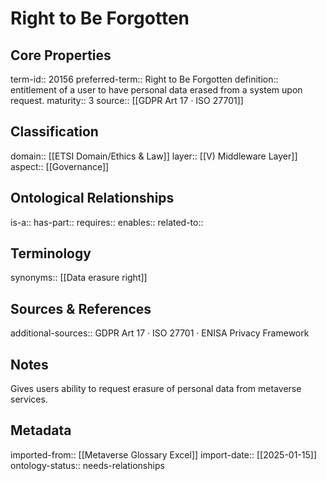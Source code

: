 # Right to Be Forgotten

## Core Properties
term-id:: 20156
preferred-term:: Right to Be Forgotten
definition:: entitlement of a user to have personal data erased from a system upon request.
maturity:: 3
source:: [[GDPR Art 17 · ISO 27701]]

## Classification
domain:: [[ETSI Domain/Ethics & Law]]
layer:: [[V) Middleware Layer]]
aspect:: [[Governance]]

## Ontological Relationships
is-a:: 
has-part:: 
requires:: 
enables:: 
related-to:: 

## Terminology
synonyms:: [[Data erasure right]]

## Sources & References
additional-sources:: GDPR Art 17 · ISO 27701 · ENISA Privacy Framework

## Notes
Gives users ability to request erasure of personal data from metaverse services.

## Metadata
imported-from:: [[Metaverse Glossary Excel]]
import-date:: [[2025-01-15]]
ontology-status:: needs-relationships
